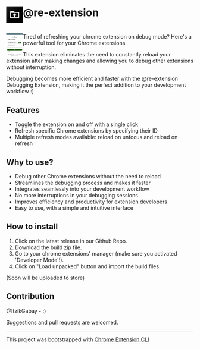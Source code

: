 # <img src="public/icons/48x48.png" width="45" align="left"> @re-extension
# <img src="preview.png" width="45" align="left">

Tired of refreshing your chrome extension on debug mode?
Here's a powerful tool for your Chrome extensions. 

This extension eliminates the need to constantly reload your extension after making changes and allowing you to debug other extensions without interruption. 

Debugging becomes more efficient and faster with the @re-extension Debugging Extension, making it the perfect addition to your development workflow :)

## Features
* Toggle the extension on and off with a single click
* Refresh specific Chrome extensions by specifying their ID
* Multiple refresh modes available: reload on unfocus and reload on refresh

## Why to use?
* Debug other Chrome extensions without the need to reload
* Streamlines the debugging process and makes it faster
* Integrates seamlessly into your development workflow
* No more interruptions in your debugging sessions
* Improves efficiency and productivity for extension developers
* Easy to use, with a simple and intuitive interface

## How to install
1. Click on the latest release in our Github Repo.
2. Download the build zip file.
3. Go to your chrome extensions' manager (make sure you activated 'Developer Mode'!).
4. Click on "Load unpacked" button and import the build files.

(Soon will be uploaded to store)

## Contribution

@ItzikGabay - :)


Suggestions and pull requests are welcomed.

---

This project was bootstrapped with [Chrome Extension CLI](https://github.com/dutiyesh/chrome-extension-cli)

